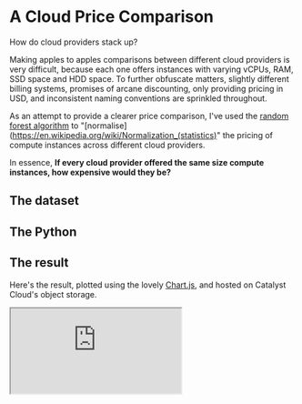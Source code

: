 # A Cloud Price Comparison
How do cloud providers stack up?

Making apples to apples comparisons between different cloud providers is very difficult, because each one offers instances with varying vCPUs, RAM, SSD space and HDD space. To further obfuscate matters, slightly different billing systems, promises of arcane discounting, only providing pricing in USD, and inconsistent naming conventions are sprinkled throughout.

As an attempt to provide a clearer price comparison, I've used the [random forest algorithm](https://en.wikipedia.org/wiki/Random_forest) to "[normalise](https://en.wikipedia.org/wiki/Normalization_(statistics)" the pricing of compute instances across different cloud providers.

In essence, **If every cloud provider offered the same size compute instances, how expensive would they be?**

## The dataset

## The Python

## The result

Here's the result, plotted using the lovely [Chart.js](http://www.chartjs.org/), and hosted on Catalyst Cloud's object storage.

<iframe src="https://object-storage.nz-por-1.catalystcloud.io/v1/AUTH_8ccc3286887e49cb9a40f023eba693b4/catalyst-cloud-price-comp/" width="" height=""></iframe>
